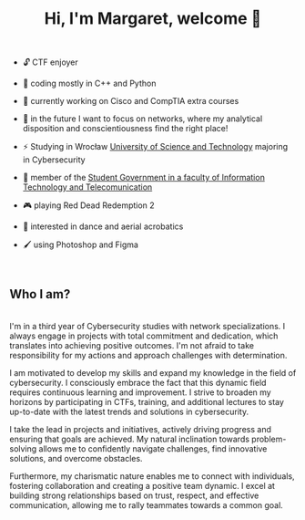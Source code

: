

# <div align="center"> Hi, I'm Margaret, welcome 👋</div> 

<br />

- 🔓 CTF enjoyer

- 🌱 coding mostly in C++ and Python

- 🔭 currently working on Cisco and CompTIA extra courses

- 💬 in the future I want to focus on networks, where my analytical disposition and conscientiousness find the right place!

- ⚡ Studying in Wrocław [University of Science and Technology](https://pwr.edu.pl/en/) majoring in Cybersecurity

- 🙌 member of the [Student Government in a faculty of Information Technology and Telecomunication](https://www.facebook.com/samorzad.wita)

- 🎮 playing Red Dead Redemption 2

- 💃 interested in dance and aerial acrobatics

- 🖌️ using Photoshop and Figma



<br />

## Who I am?
<br />
I'm in a third year of Cybersecurity studies with network specializations. I always engage in projects with total commitment and dedication, which translates into achieving positive outcomes. I'm not afraid to take responsibility for my actions and approach challenges with determination.

I am motivated to develop my skills and expand my knowledge in the field of cybersecurity. I consciously embrace the fact that this dynamic field requires continuous learning and improvement. I strive to broaden my horizons by participating in CTFs, training, and additional lectures to stay up-to-date with the latest trends and solutions in cybersecurity.

I take the lead in projects and initiatives, actively driving progress and ensuring that goals are achieved. My natural inclination towards problem-solving allows me to confidently navigate challenges, find innovative solutions, and overcome obstacles.

Furthermore, my charismatic nature enables me to connect with individuals, fostering collaboration and creating a positive team dynamic. I excel at building strong relationships based on trust, respect, and effective communication, allowing me to rally teammates towards a common goal.
<br /><br />


